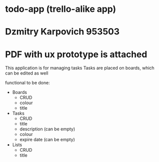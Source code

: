 # todo-app (trello-alike app)
# Dzmitry Karpovich 953503
# PDF with ux prototype is attached

This application is for managing tasks
Tasks are placed on boards, which can be edited as well

functional to be done:
- Boards
  - CRUD
  - colour
  - title
- Tasks
  - CRUD
  - title
  - description (can be empty)
  - colour
  - expire date (can be empty)
- Lists
  - CRUD
  - title